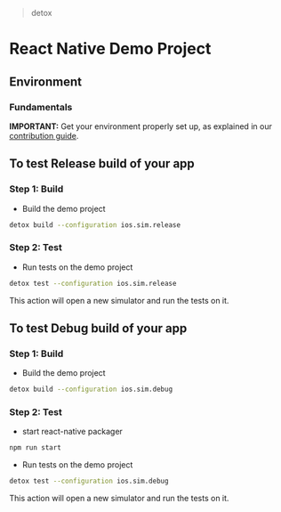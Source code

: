 > detox

# React Native Demo Project

## Environment

### Fundamentals

**IMPORTANT:** Get your environment properly set up, as explained in our [contribution guide](../../docs/Guide.Contributing.md).

## To test Release build of your app
### Step 1: Build 
* Build the demo project
 
 ```sh
 detox build --configuration ios.sim.release
 ```
 
### Step 2: Test 
* Run tests on the demo project
 
 ```sh
 detox test --configuration ios.sim.release
 ```
 This action will open a new simulator and run the tests on it.

## To test Debug build of your app
### Step 1: Build 
* Build the demo project
 
 ```sh
 detox build --configuration ios.sim.debug
 ```
 
### Step 2: Test 

 * start react-native packager
 
  ```sh
 npm run start
 ```
 * Run tests on the demo project
 
 ```sh
 detox test --configuration ios.sim.debug
 ```
 This action will open a new simulator and run the tests on it.

